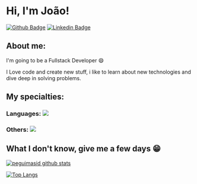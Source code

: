 
# Hi, I'm João!

[![Github Badge](https://img.shields.io/badge/-Github-000?style=flat-square&logo=Github&logoColor=white&link=https://github.com/JoaoVVogel)](https://github.com/JoaoVVogel)
[![Linkedin Badge](https://img.shields.io/badge/-LinkedIn-blue?style=flat-square&logo=Linkedin&logoColor=white&link=https://https://www.linkedin.com/in/joão-vogel-876283279/)](https://www.linkedin.com/in/joão-vogel-876283279/)

## About me:

I'm going to be a Fullstack Developer :smile:

I Love code and create new stuff, i like to learn about new technologies and dive deep in solving problems.

## My specialties:

### Languages: <img src="https://img.shields.io/badge/JavaScript-323330?style=for-the-badge&logo=javascript&logoColor=F7DF1E"/>


### Others:  <img src="https://img.shields.io/badge/Figma-F24E1E?style=for-the-badge&logo=figma&logoColor=white"/>

## What I don't know, give me a few days 😁

[![peguimasid github stats](https://github-readme-stats.vercel.app/api?username=JoaoVVogel&show_icons=true&theme=radical)](https://github.com/JoaoVVogel)

[![Top Langs](https://github-readme-stats.vercel.app/api/top-langs/?username=JoaoVVogel&layout=compact&title_color=fff&text_color=f8f8f2&hide=java&bg_color=171c24)](https://github.com/JoaoVVogel)

